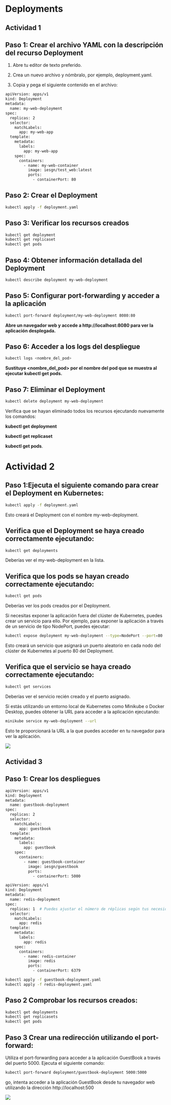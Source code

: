 # Deployments
## Actividad 1

## Paso 1: Crear el archivo YAML con la descripción del recurso Deployment

1. Abre tu editor de texto preferido.

2. Crea un nuevo archivo y nómbralo, por ejemplo, deployment.yaml.

3. Copia y pega el siguiente contenido en el archivo:

```bash
apiVersion: apps/v1
kind: Deployment
metadata:
  name: my-web-deployment
spec:
  replicas: 2
  selector:
    matchLabels:
      app: my-web-app
  template:
    metadata:
      labels:
        app: my-web-app
    spec:
      containers:
        - name: my-web-container
          image: iesgn/test_web:latest
          ports:
            - containerPort: 80
```

## Paso 2: Crear el Deployment
```bash
kubectl apply -f deployment.yaml
```

## Paso 3: Verificar los recursos creados
```bash
kubectl get deployment
kubectl get replicaset
kubectl get pods
```
## Paso 4: Obtener información detallada del Deployment
```bash
kubectl describe deployment my-web-deployment
```

## Paso 5: Configurar port-forwarding y acceder a la aplicación

```bash
kubectl port-forward deployment/my-web-deployment 8080:80
```

**Abre un navegador web y accede a http://localhost:8080 para ver la aplicación desplegada.**


## Paso 6: Acceder a los logs del despliegue
```bash
kubectl logs <nombre_del_pod>
```

**Sustituye <nombre_del_pod> por el nombre del pod que se muestra al ejecutar kubectl get pods.**

## Paso 7: Eliminar el Deployment
```bash
kubectl delete deployment my-web-deployment
```

Verifica que se hayan eliminado todos los recursos ejecutando nuevamente los comandos:

**kubectl get deployment** 

**kubectl get replicaset** 
 
**kubectl get pods**.


# Actividad 2

## Paso 1:Ejecuta el siguiente comando para crear el Deployment en Kubernetes:

```bash
kubectl apply -f deployment.yaml
```
Esto creará el Deployment con el nombre my-web-deployment.

## Verifica que el Deployment se haya creado correctamente ejecutando:
```bash
kubectl get deployments
```
Deberías ver el my-web-deployment en la lista.

## Verifica que los pods se hayan creado correctamente ejecutando:
```bash
kubectl get pods
```
Deberías ver los pods creados por el Deployment.

Si necesitas exponer la aplicación fuera del clúster de Kubernetes, puedes crear un servicio para ello. Por ejemplo, para exponer la aplicación a través de un servicio de tipo NodePort, puedes ejecutar:
```bash
kubectl expose deployment my-web-deployment --type=NodePort --port=80
```

Esto creará un servicio que asignará un puerto aleatorio en cada nodo del clúster de Kubernetes al puerto 80 del Deployment.

## Verifica que el servicio se haya creado correctamente ejecutando:
```bash
kubectl get services
```
Deberías ver el servicio recién creado y el puerto asignado.

Si estás utilizando un entorno local de Kubernetes como Minikube o Docker Desktop, puedes obtener la URL para acceder a la aplicación ejecutando:
```bash
minikube service my-web-deployment --url
```
Esto te proporcionará la URL a la que puedes acceder en tu navegador para ver la aplicación.

![](/img/act2.png)

## Actividad 3

## Paso 1: Crear los despliegues

```bash
apiVersion: apps/v1
kind: Deployment
metadata:
  name: guestbook-deployment
spec:
  replicas: 2
  selector:
    matchLabels:
      app: guestbook
  template:
    metadata:
      labels:
        app: guestbook
    spec:
      containers:
        - name: guestbook-container
          image: iesgn/guestbook
          ports:
            - containerPort: 5000
```

```bash
apiVersion: apps/v1
kind: Deployment
metadata:
  name: redis-deployment
spec:
  replicas: 1  # Puedes ajustar el número de réplicas según tus necesidades
  selector:
    matchLabels:
      app: redis
  template:
    metadata:
      labels:
        app: redis
    spec:
      containers:
        - name: redis-container
          image: redis
          ports:
            - containerPort: 6379
```


```bash
kubectl apply -f guestbook-deployment.yaml
kubectl apply -f redis-deployment.yaml
```


## Paso 2 Comprobar los recursos creados:
```bash
kubectl get deployments
kubectl get replicasets
kubectl get pods
```

## Paso 3 Crear una redirección utilizando el port-forward:

Utiliza el port-forwarding para acceder a la aplicación GuestBook a través del puerto 5000. Ejecuta el siguiente comando:

```bash
kubectl port-forward deployment/guestbook-deployment 5000:5000
```

go, intenta acceder a la aplicación GuestBook desde tu navegador web utilizando la dirección http://localhost:500

![](/img/act3.png)